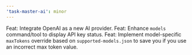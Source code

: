 ```yaml
---
'task-master-ai': minor
---
```


Feat: Integrate OpenAI as a new AI provider.
Feat: Enhance `models` command/tool to display API key status.
Feat: Implement model-specific `maxTokens` override based on `supported-models.json` to save you if you use an incorrect max token value.
